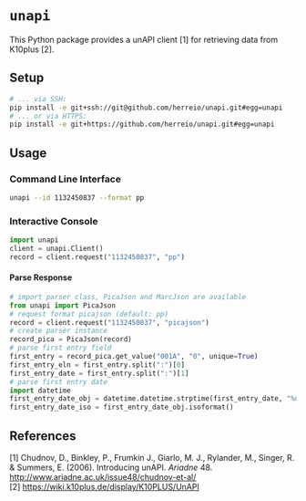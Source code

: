 # `unapi`

This Python package provides a unAPI client [1] for retrieving data from K10plus [2].

## Setup

```sh
# ... via SSH:
pip install -e git+ssh://git@github.com/herreio/unapi.git#egg=unapi
# ... or via HTTPS:
pip install -e git+https://github.com/herreio/unapi.git#egg=unapi
```

## Usage

### Command Line Interface

```sh
unapi --id 1132450837 --format pp
```

### Interactive Console

```py
import unapi
client = unapi.Client()
record = client.request("1132450837", "pp")
```

#### Parse Response

```py
# import parser class, PicaJson and MarcJson are available
from unapi import PicaJson
# request format picajson (default: pp)
record = client.request("1132450837", "picajson")
# create parser instance
record_pica = PicaJson(record)
# parse first entry field
first_entry = record_pica.get_value("001A", "0", unique=True)
first_entry_eln = first_entry.split(":")[0]
first_entry_date = first_entry.split(":")[1]
# parse first entry date
import datetime
first_entry_date_obj = datetime.datetime.strptime(first_entry_date, "%d-%m-%y").date()
first_entry_date_iso = first_entry_date_obj.isoformat()
```

## References

[1] Chudnov, D., Binkley, P., Frumkin J., Giarlo, M. J., Rylander, M., Singer, R. & Summers, E. (2006). Introducing unAPI. _Ariadne_ 48. http://www.ariadne.ac.uk/issue48/chudnov-et-al/  
[2] https://wiki.k10plus.de/display/K10PLUS/UnAPI
